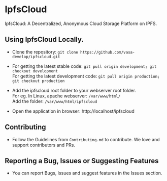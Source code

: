 # IpfsCloud
IpfsCloud: A Decentralized, Anonymous Cloud Storage Platform on IPFS.

## Using IpfsCloud Locally.

* Clone the repository: `git clone https://github.com/vasa-develop/ipfscloud.git`

* For getting the latest stable code: `git pull origin development; git checkout development`  
For getting the latest development code: `git pull origin production; git checkout production`
  
* Add the ipfscloud root folder to your webserver root folder.  
  For eg. In Linux, apache webserver: `/var/www/html/`  
  Add the folder: `/var/www/html/ipfscloud`
  
* Open the application in browser: http://localhost/ipfscloud


## Contributing

* Follow the Guidelines from `Contributing.md` to contribute. We love and support contributors and PRs.

## Reporting a Bug, Issues or Suggesting Features

* You can report Bugs, Issues and suggest features in the Issues section. 
